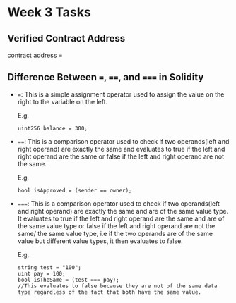 # Week 3 Tasks

## Verified Contract Address

contract address = 

## Difference Between `=`, `==`, and `===` in Solidity

- `=`: 
    This is a simple assignment operator used to assign the value on the right to the variable on the left. 
    
    E.g, 

    ```
    uint256 balance = 300;
    ```

- `==`: 
    This is a comparison operator used to check if two operands(left and right operand) are exactly the same and evaluates to true if the left and right operand are the same or false if the left and right operand are not the same.

    E.g,

    ```
    bool isApproved = (sender == owner);
    ```

- `===`: 
    This is a comparison operator used to check if two operands(left and right operand) are exactly the same and are of the same value type. It evaluates to true if the left and right operand are the same and are of the same value type or false if the left and right operand are not the same/ the same value type, i.e if the two operands are of the same value but different value types, it then evaluates to false.

    E.g,

    ```
    string test = "100";
    uint pay = 100;
    bool isTheSame = (test === pay);
    //This evaluates to false because they are not of the same data type regardless of the fact that both have the same value.
    ```

